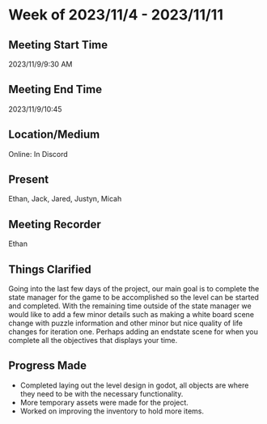# Week of 2023/11/4 - 2023/11/11

## Meeting Start Time
2023/11/9/9:30 AM

## Meeting End Time
2023/11/9/10:45

## Location/Medium
Online: In Discord

## Present
Ethan, Jack, Jared, Justyn, Micah

## Meeting Recorder
Ethan

## Things Clarified
Going into the last few days of the project, our main goal is to complete the state manager for the game to be accomplished so the level can be started and completed. With the remaining time outside of
the state manager we would like to add a few minor details such as making a white board scene change with puzzle information and other minor but nice quality of life changes for iteration one. Perhaps adding
an endstate scene for when you complete all the objectives that displays your time.

## Progress Made
- Completed laying out the level design in godot, all objects are where they need to be with the necessary functionality.
- More temporary assets were made for the project.
- Worked on improving the inventory to hold more items.
